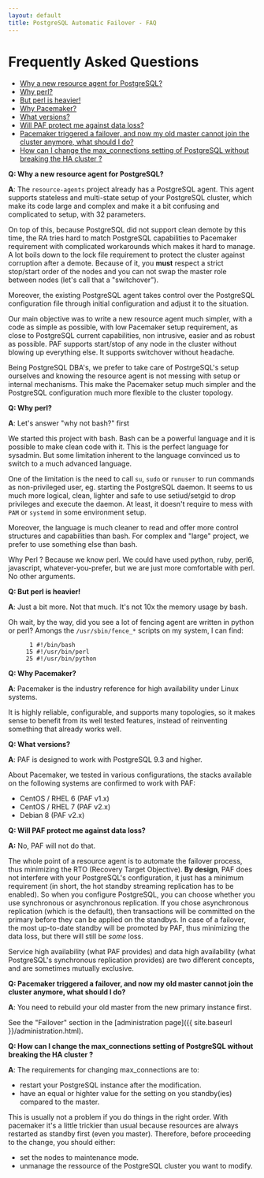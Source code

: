 ```yaml
---
layout: default
title: PostgreSQL Automatic Failover - FAQ
---
```


# Frequently Asked Questions

* [Why a new resource agent for PostgreSQL?](#why-new-ra-for-postgresql)
* [Why perl?](#why-perl)
* [But perl is heavier!](#perl-is-heavier)
* [Why Pacemaker?](#why-pacemaker)
* [What versions?](#what-versions)
* [Will PAF protect me against data loss?](#protection-against-data-loss)
* [Pacemaker triggered a failover, and now my old master cannot join the cluster anymore, what should I do?](#how-to-failback)
* [How can I change the max_connections setting of PostgreSQL without breaking the HA cluster ?](#update-maxconnections)


<a name="why-new-ra-for-postgresql"></a>
__Q: Why a new resource agent for PostgreSQL?__

__A__: The `resource-agents` project already has a PostgreSQL agent. This
agent supports stateless and multi-state setup of your PostgreSQL cluster,
which make its code large and complex and make it a bit confusing and
complicated to setup, with 32 parameters.

On top of this, because PostgreSQL did not support clean demote by this time,
the RA tries hard to match PostgreSQL capabilities to Pacemaker requirement with
complicated workarounds which makes it hard to manage. A lot boils down to the
lock file requirement to protect the cluster against corruption after a demote.
Because of it, you __must__ respect a strict stop/start order of the nodes and
you can not swap the master role between nodes (let's call that a
"switchover").

Moreover, the existing PostgreSQL agent takes control over the PostgreSQL
configuration file through initial configuration and adjust it to the
situation.

Our main objective was to write a new resource agent much simpler, with a code
as simple as possible, with low Pacemaker setup requirement, as close to
PostgreSQL current capabilities, non intrusive, easier and as robust as
possible. PAF supports start/stop of any node in the cluster without blowing up
everything else. It supports switchover without headache.

Being PostgreSQL DBA's, we prefer to take care of PostrgeSQL's setup ourselves
and knowing the resource agent is not messing with setup or internal mechanisms.
This make the Pacemaker setup much simpler and the PostgreSQL configuration
much more flexible to the cluster topology.


<a name="why-perl"></a>
__Q: Why perl?__

__A__: Let's answer "why not bash?" first

We started this project with bash. Bash can be a powerful language and it is
possible to make clean code with it. This is the perfect language for sysadmin.
But some limitation inherent to the language convinced us to switch to a much
advanced language.

One of the limitation is the need to call `su`, `sudo` or
`runuser` to run commands as non-privileged user, eg. starting the PostgreSQL
daemon. It seems to us much more logical, clean, lighter and safe to use
setiud/setgid to drop privileges and execute the daemon. At least, it doesn't
require to mess with `PAM` or `systemd` in some environment setup.

Moreover, the language is much cleaner to read and offer more control structures
and capabilities than bash. For complex and "large" project, we prefer to use
something else than bash.

Why Perl ? Because we know perl. We could have used python, ruby, perl6,
javascript, whatever-you-prefer, but we are just more comfortable with perl. No
other arguments.


<a name="perl-is-heavier"></a>
__Q: But perl is heavier!__

__A__: Just a bit more. Not that much. It's not 10x the memory usage by bash.

Oh wait, by the way, did you see a lot of fencing agent are written in python or
perl? Amongs the `/usr/sbin/fence_*` scripts on my system, I can find:

```
      1 #!/bin/bash
     15 #!/usr/bin/perl
     25 #!/usr/bin/python
```


<a name="why-pacemaker"></a>
__Q: Why Pacemaker?__

__A__: Pacemaker is the industry reference for high availability under Linux
systems.

It is highly reliable, configurable, and supports many topologies, so it makes
sense to benefit from its well tested features, instead of reinventing
something that already works well.


<a name="what-versions"></a>
__Q: What versions?__

__A__: PAF is designed to work with PostgreSQL 9.3 and higher.

About Pacemaker, we tested in various configurations, the stacks available
on the following systems are confirmed to work with PAF:

  * CentOS / RHEL 6 (PAF v1.x)
  * CentOS / RHEL 7 (PAF v2.x)
  * Debian 8 (PAF v2.x)


<a name="protection-against-data-loss"></a>
__Q: Will PAF protect me against data loss?__

__A:__ No, PAF will not do that.

The whole point of a resource agent is to automate the failover process, thus
minimizing the RTO (Recovery Target Objective).
__By design__, PAF does not interfere with your PostgreSQL's configuration, it
just has a minimum requirement (in short, the hot standby streaming replication
has to be enabled).
So when you configure PostgreSQL, you can choose whether you use synchronous or
asynchronous replication.
If you chose asynchronous replication (which is the default), then transactions
will be committed on the primary before they can be applied on the standbys.
In case of a failover, the most up-to-date standby will be promoted by PAF,
thus minimizing the data loss, but there will still be _some_ loss.

Service high availability (what PAF provides) and data high availability (what
PostgreSQL's synchronous replication provides) are two different concepts, and
are sometimes mutually exclusive.


<a name="how-to-failback"></a>
__Q: Pacemaker triggered a failover, and now my old master cannot join the
cluster anymore, what should I do?__

__A__: You need to rebuild your old master from the new primary instance first.

See the "Failover" section in the [administration page]({{ site.baseurl }}/administration.html).


<a name="update-maxconnections"></a>
__Q: How can I change the max_connections setting of PostgreSQL without breaking
the HA cluster ?__

__A__: The requirements for changing max_connections are to:
* restart your PostgreSQL instance after the modification.
* have an equal or highter value for the setting on you standby(ies) compared to the master.

This is usually not a problem if you do things in the right order. With pacemaker it's a little
trickier than usual because resources are always restarted as standby first  (even you master).
Therefore, before proceeding to the change, you should either:
* set the nodes to maintenance mode.
* unmanage the ressource of the PostgreSQL cluster you want to modify.


